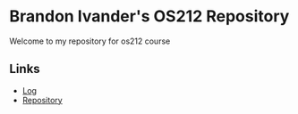 # Brandon Ivander's OS212 Repository
Welcome to my repository for os212 course
## Links
* [Log](https://github.com/veloraine/os212/blob/master/TXT/mylog.txt)
* [Repository](https://github.com/veloraine/os212/)
